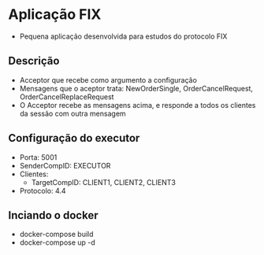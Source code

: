 # Aplicação FIX

- Pequena aplicação desenvolvida para estudos do protocolo FIX

## Descrição

- Acceptor que recebe como argumento a configuração
- Mensagens que o aceptor trata: NewOrderSingle, OrderCancelRequest, OrderCancelReplaceRequest
- O Acceptor recebe as mensagens acima, e responde a todos os clientes da sessão com outra mensagem

## Configuração do executor

- Porta: 5001
- SenderCompID: EXECUTOR
- Clientes:
  * TargetCompID: CLIENT1, CLIENT2, CLIENT3
- Protocolo: 4.4

## Inciando o docker

- docker-compose build
- docker-compose up -d
